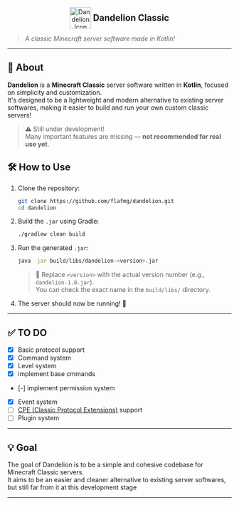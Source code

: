 <p align="center">
  <img src="https://static.wikia.nocookie.net/minecraft-battles/images/b/b1/Dandelion.png/revision/latest?cb=20230428002404" alt="Dandelion Icon" width="48" height="48" style="vertical-align:middle;"/>
  <strong style="font-size: 1.4em; vertical-align: middle;"> Dandelion Classic</strong>
</p>

> *A classic Minecraft server software made in Kotlin!*

---

## 🧾 About

**Dandelion** is a **Minecraft Classic** server software written in **Kotlin**, focused on simplicity and customization.  
It's designed to be a lightweight and modern alternative to existing server softwares, making it easier to build and run your own custom classic servers!

> ⚠️ Still under development!  
> Many important features are missing — **not recommended for real use yet**.

## 🛠️ How to Use

1. Clone the repository:
   ```bash
   git clone https://github.com/flafmg/dandelion.git
   cd dandelion
   ```

2. Build the `.jar` using Gradle:
   ```bash
   ./gradlew clean build
   ```

3. Run the generated `.jar`:
   ```bash
   java -jar build/libs/dandelion-<version>.jar
   ```
   > 🔧 Replace `<version>` with the actual version number (e.g., `dandelion-1.0.jar`).  
   > You can check the exact name in the `build/libs/` directory.

4. The server should now be running! 🎉

---

## ✅ TO DO

- [x] Basic protocol support  
- [x] Command system  
- [x] Level system  
- [x] implement base cmmands
- [-] implement permission system
- [x] Event system 
- [ ] [CPE (Classic Protocol Extensions)](https://minecraft.wiki/w/Minecraft_Wiki:Projects/wiki.vg_merge/Classic_Protocol_Extension) support  
- [ ] Plugin system  

---

## 💡 Goal

The goal of Dandelion is to be a simple and cohesive codebase for Minecraft Classic servers.  
It aims to be an easier and cleaner alternative to existing server softwares, but still far from it at this development stage

---